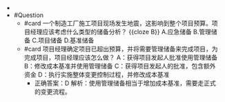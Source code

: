 -
- #Question
	- #card 一个制造工厂施工项目现场发生地震，这影响到整个项目预算。项目经理应该考虑什么类型的储备分析？ {{cloze B}}
	  A.应急储备
	  B.管理储备
	  C.项目储备
	  D.基准储备
	- #card 项目经理确定项目已超出预算，并将需要管理储备来完成项目，为完成项目，项目经理应该怎么做？
	  A：获得项目发起人批准使用管理储备
	  B：修改成本基准并使用管理储备
	  C：获得项目发起人的批准，包含额外资金
	  D：执行实施整体变更控制过程，并修改成本基准
		- 正确答案：D
		  解析：使用管理储备相当于增加成本基准，需要走正式的变更流程。
